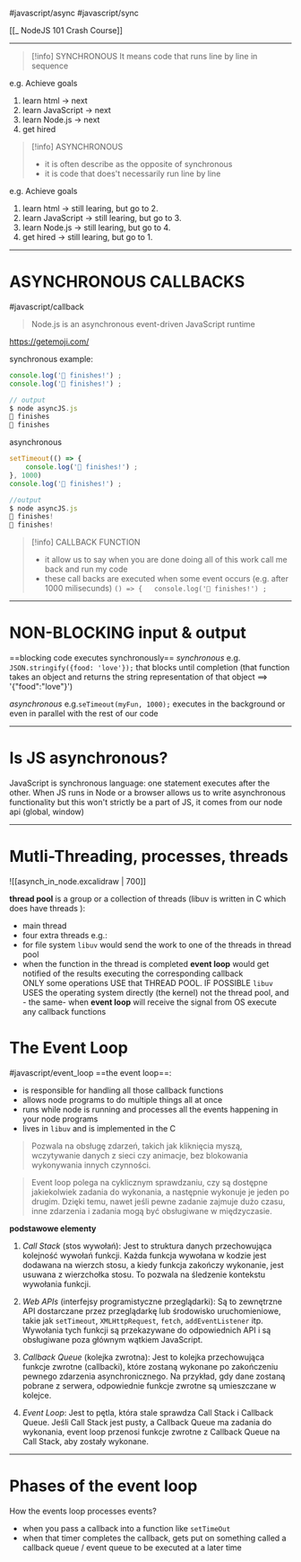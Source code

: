 #javascript/async  #javascript/sync

[[_ NodeJS 101 Crash Course]]

-----------
>[!info] SYNCHRONOUS
> It means code that runs line by line in sequence

 e.g. Achieve goals
 1. learn html -> next
 2. learn JavaScript -> next
 3. learn Node.js -> next
 4. get hired


>[!info] ASYNCHRONOUS
> - it is often describe as the opposite of synchronous
> - it is code that does't necessarily run line by line

 e.g. Achieve goals
 1. learn html -> still learing, but go to 2.
 2. learn JavaScript ->  still learing, but go to 3.
 3. learn Node.js ->  still learing, but go to 4.
 4. get hired  -> still learing, but go to 1.

-----
# ASYNCHRONOUS CALLBACKS
#javascript/callback

> Node.js is an asynchronous event-driven JavaScript runtime

https://getemoji.com/

synchronous example:
```js
console.log('🐇 finishes!') ;
console.log('🐢 finishes!') ;

// output
$ node asyncJS.js 
🐇 finishes
🐢 finishes
```

asynchronous
```javascript
setTimeout(() => {
	console.log('🐇 finishes!') ;
}, 1000)
console.log('🐢 finishes!') ;

//output
$ node asyncJS.js 
🐢 finishes!
🐇 finishes!
```

>[!info] CALLBACK FUNCTION
>- it allow us to say when you are done doing all of this work call me back and run my code
>- these call backs are executed when some event occurs (e.g. after 1000 milisecunds)
>`() => {	console.log('🐇 finishes!') ;`


-----------
# NON-BLOCKING input & output

==blocking code executes synchronously==
*synchronous*
e.g. `JSON.stringify({food: 'love'});` that blocks until completion (that function takes an object and returns the string representation of that object  ==> '{"food":"love"}')

*asynchronous*
e.g.`seTimeout(myFun, 1000);` executes in the background or even in parallel with the rest of our code

---
# Is JS asynchronous?
JavaScript is synchronous language: one statement executes after the other.
When JS  runs in Node or a browser  allows us to write asynchronous functionality but this won't strictly be a part of JS, it comes from our node api (global, window)

--------
# Mutli-Threading, processes, threads

![[asynch_in_node.excalidraw | 700]]

**thread pool** is a group or a collection of threads (libuv is written in C which does have threads ):
- main thread
- four extra threads
e.g.:
- for file system `libuv`  would send the work to one of the threads in thread pool
- when the function in the thread is completed **event loop** would get notified of the results executing the corresponding callback  
	ONLY some operations USE that THREAD POOL. 
	IF POSSIBLE `libuv` USES the operating system directly (the kernel) not the thread pool, and - the same- when **event loop** will receive the signal  from OS execute any callback functions


# The Event Loop
#javascript/event_loop
==the event loop==:
- is responsible for handling all those callback functions
- allows node programs to do multiple things all at once  
- runs while node is running and processes all the events happening in your node programs
- lives in `libuv` and is implemented in the C

> Pozwala na obsługę zdarzeń, takich jak kliknięcia myszą, wczytywanie danych z sieci czy animacje, bez blokowania wykonywania innych czynności.

>Event loop polega na cyklicznym sprawdzaniu, czy są dostępne jakiekolwiek zadania do wykonania, a następnie wykonuje je jeden po drugim. Dzięki temu, nawet jeśli pewne zadanie zajmuje dużo czasu, inne zdarzenia i zadania mogą być obsługiwane w międzyczasie.


**podstawowe elementy**
1. *Call Stack* (stos wywołań): Jest to struktura danych przechowująca kolejność wywołań funkcji. Każda funkcja wywołana w kodzie jest dodawana na wierzch stosu, a kiedy funkcja zakończy wykonanie, jest usuwana z wierzchołka stosu. To pozwala na śledzenie kontekstu wywołania funkcji.
    
2. *Web APIs*  (interfejsy programistyczne przeglądarki): Są to zewnętrzne API dostarczane przez przeglądarkę lub środowisko uruchomieniowe, takie jak `setTimeout`, `XMLHttpRequest`, `fetch`, `addEventListener` itp. Wywołania tych funkcji są przekazywane do odpowiednich API i są obsługiwane poza głównym wątkiem JavaScript.
    
3. *Callback Queue* (kolejka zwrotna): Jest to kolejka przechowująca funkcje zwrotne (callbacki), które zostaną wykonane po zakończeniu pewnego zdarzenia asynchronicznego. Na przykład, gdy dane zostaną pobrane z serwera, odpowiednie funkcje zwrotne są umieszczane w kolejce.
    
4. *Event Loop*: Jest to pętla, która stale sprawdza Call Stack i Callback Queue. Jeśli Call Stack jest pusty, a Callback Queue ma zadania do wykonania, event loop przenosi funkcje zwrotne z Callback Queue na Call Stack, aby zostały wykonane.

------
# Phases of the event loop
How the events loop processes events?
- when you pass a callback into a function like `setTimeOut` 
- when that timer completes the callback, gets put on something called a callback queue / event queue to be executed at a later time 













